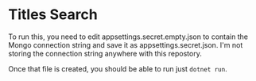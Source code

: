 # Titles Search

To run this, you need to edit appsettings.secret.empty.json to contain the Mongo connection string and save it as appsettings.secret.json.  I'm not storing the connection string anywhere with this repostory.

Once that file is created, you should be able to run just `dotnet run`.